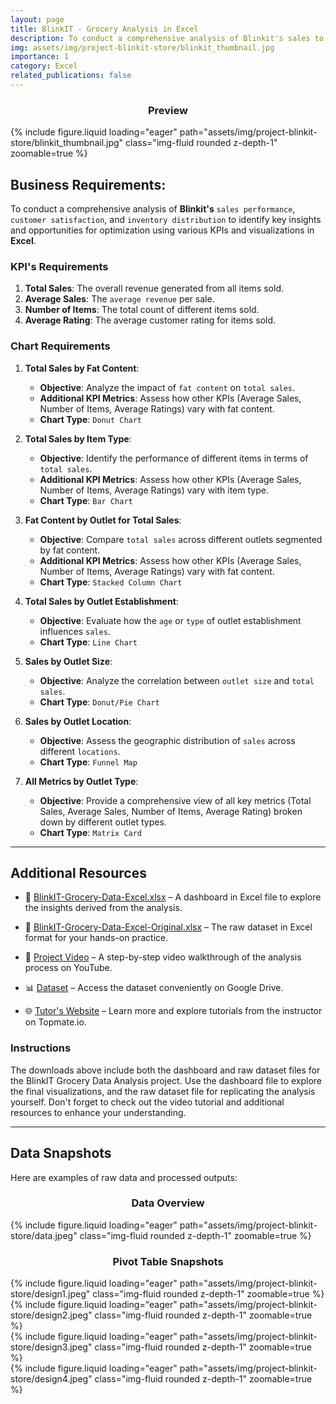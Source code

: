 ```yaml
---
layout: page
title: BlinkIT - Grocery Analysis in Excel
description: To conduct a comprehensive analysis of Blinkit's sales to identify key insights using various KPIs and visualizations in Excel.
img: assets/img/project-blinkit-store/blinkit_thumbnail.jpg
importance: 1
category: Excel
related_publications: false
---
```

<div align="center">
  <h3>Preview</h3>
</div>

<div class="col-sm mt-3 mt-md-0">
    {% include figure.liquid loading="eager" path="assets/img/project-blinkit-store/blinkit_thumbnail.jpg" class="img-fluid rounded z-depth-1" zoomable=true %}
</div>

## Business Requirements:

To conduct a comprehensive analysis of **Blinkit's** `sales performance`, `customer satisfaction`, and `inventory distribution` to identify key insights and opportunities for optimization using various KPIs and visualizations in **Excel**.

### KPI's Requirements

1. **Total Sales**: The overall revenue generated from all items sold.  
2. **Average Sales**: The `average revenue` per sale.  
3. **Number of Items**: The total count of different items sold.  
4. **Average Rating**: The average customer rating for items sold.  

### Chart Requirements

1. **Total Sales by Fat Content**:  
   - **Objective**: Analyze the impact of `fat content` on `total sales`.  
   - **Additional KPI Metrics**: Assess how other KPIs (Average Sales, Number of Items, Average Ratings) vary with fat content.  
   - **Chart Type**: `Donut Chart`  

2. **Total Sales by Item Type**:  
   - **Objective**: Identify the performance of different items in terms of `total sales`.  
   - **Additional KPI Metrics**: Assess how other KPIs (Average Sales, Number of Items, Average Ratings) vary with item type.  
   - **Chart Type**: `Bar Chart`  

3. **Fat Content by Outlet for Total Sales**:  
   - **Objective**: Compare `total sales` across different outlets segmented by fat content.  
   - **Additional KPI Metrics**: Assess how other KPIs (Average Sales, Number of Items, Average Ratings) vary with fat content.  
   - **Chart Type**: `Stacked Column Chart`  

4. **Total Sales by Outlet Establishment**:  
   - **Objective**: Evaluate how the `age` or `type` of outlet establishment influences `sales`.  
   - **Chart Type**: `Line Chart`  

5. **Sales by Outlet Size**:  
   - **Objective**: Analyze the correlation between `outlet size` and `total sales`.  
   - **Chart Type**: `Donut/Pie Chart`  

6. **Sales by Outlet Location**:  
   - **Objective**: Assess the geographic distribution of `sales` across different `locations`.  
   - **Chart Type**: `Funnel Map`  

7. **All Metrics by Outlet Type**:  
   - **Objective**: Provide a comprehensive view of all key metrics (Total Sales, Average Sales, Number of Items, Average Rating) broken down by different outlet types.  
   - **Chart Type**: `Matrix Card`   

---

## Additional Resources  

- 📂 [BlinkIT-Grocery-Data-Excel.xlsx](https://raw.githubusercontent.com/anmmashud/Blinkit_Grocery_Analysis_Excel/main/BlinkIT-Grocery-Data-Excel.xlsx) – A dashboard in Excel file to explore the insights derived from the analysis.  
- 📂 [BlinkIT-Grocery-Data-Excel-Original.xlsx](https://raw.githubusercontent.com/anmmashud/Blinkit_Grocery_Analysis_Excel/main/BlinkIT-Grocery-Data-Excel-Original.xlsx) – The raw dataset in Excel format for your hands-on practice.  

- 🎥 [Project Video](https://www.youtube.com/watch?v=klZj_282ApY&t=29s) – A step-by-step video walkthrough of the analysis process on YouTube.  
- 📊 [Dataset](https://drive.google.com/drive/folders/1Mlc_fvIrK793HedcpwbEpv13LdAs4yBg) – Access the dataset conveniently on Google Drive.  
- 🌐 [Tutor's Website](https://topmate.io/data_tutorials) – Learn more and explore tutorials from the instructor on Topmate.io.  

### Instructions  
The downloads above include both the dashboard and raw dataset files for the BlinkIT Grocery Data Analysis project. Use the dashboard file to explore the final visualizations, and the raw dataset file for replicating the analysis yourself. Don't forget to check out the video tutorial and additional resources to enhance your understanding.  

---

## Data Snapshots

Here are examples of raw data and processed outputs:

<div align="center">
  <h3><b>Data Overview</b></h3>
</div>

<div class="col-sm mt-3 mt-md-0">
    {% include figure.liquid loading="eager" path="assets/img/project-blinkit-store/data.jpeg" class="img-fluid rounded z-depth-1" zoomable=true %}
</div>

<div align="center">
  <h3><b>Pivot Table Snapshots</b></h3>
</div>

<div class="col-sm mt-3 mt-md-0">
    {% include figure.liquid loading="eager" path="assets/img/project-blinkit-store/design1.jpeg" class="img-fluid rounded z-depth-1" zoomable=true %}
</div>

<div class="col-sm mt-3 mt-md-0">
    {% include figure.liquid loading="eager" path="assets/img/project-blinkit-store/design2.jpeg" class="img-fluid rounded z-depth-1" zoomable=true %}
</div>

<div class="col-sm mt-3 mt-md-0">
    {% include figure.liquid loading="eager" path="assets/img/project-blinkit-store/design3.jpeg" class="img-fluid rounded z-depth-1" zoomable=true %}
</div>

<div class="col-sm mt-3 mt-md-0">
    {% include figure.liquid loading="eager" path="assets/img/project-blinkit-store/design4.jpeg" class="img-fluid rounded z-depth-1" zoomable=true %}
</div>